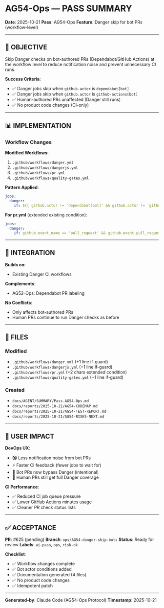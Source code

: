 # AG54-Ops — PASS SUMMARY

**Date**: 2025-10-21
**Pass**: AG54-Ops
**Feature**: Danger skip for bot PRs (workflow-level)

---

## 🎯 OBJECTIVE

Skip Danger checks on bot-authored PRs (Dependabot/GitHub Actions) at the workflow level to reduce notification noise and prevent unnecessary CI runs.

**Success Criteria**:
- ✅ Danger jobs skip when `github.actor` is `dependabot[bot]`
- ✅ Danger jobs skip when `github.actor` is `github-actions[bot]`
- ✅ Human-authored PRs unaffected (Danger still runs)
- ✅ No product code changes (CI-only)

---

## 📊 IMPLEMENTATION

### Workflow Changes

**Modified Workflows**:
1. `.github/workflows/danger.yml`
2. `.github/workflows/dangerjs.yml`
3. `.github/workflows/pr.yml`
4. `.github/workflows/quality-gates.yml`

**Pattern Applied**:
```yaml
jobs:
  danger:
    if: ${{ github.actor != 'dependabot[bot]' && github.actor != 'github-actions[bot]' }}
```

**For pr.yml** (extended existing condition):
```yaml
jobs:
  danger:
    if: github.event_name == 'pull_request' && github.event.pull_request.head.repo.full_name == github.repository && !contains(github.event.pull_request.labels.*.name, 'ai-pass') && github.actor != 'dependabot[bot]' && github.actor != 'github-actions[bot]'
```

---

## 🔄 INTEGRATION

**Builds on**:
- Existing Danger CI workflows

**Complements**:
- AG52-Ops: Dependabot PR labeling

**No Conflicts**:
- Only affects bot-authored PRs
- Human PRs continue to run Danger checks as before

---

## 📂 FILES

### Modified
- `.github/workflows/danger.yml` (+1 line if-guard)
- `.github/workflows/dangerjs.yml` (+1 line if-guard)
- `.github/workflows/pr.yml` (+2 chars extended condition)
- `.github/workflows/quality-gates.yml` (+1 line if-guard)

### Created
- `docs/AGENT/SUMMARY/Pass-AG54-Ops.md`
- `docs/reports/2025-10-21/AG54-CODEMAP.md`
- `docs/reports/2025-10-21/AG54-TEST-REPORT.md`
- `docs/reports/2025-10-21/AG54-RISKS-NEXT.md`

---

## 🎯 USER IMPACT

**DevOps UX**:
- 🔇 Less notification noise from bot PRs
- ⚡ Faster CI feedback (fewer jobs to wait for)
- 🤖 Bot PRs now bypass Danger (intentional)
- 👤 Human PRs still get full Danger coverage

**CI Performance**:
- ✅ Reduced CI job queue pressure
- ✅ Lower GitHub Actions minutes usage
- ✅ Cleaner PR check status lists

---

## ✅ ACCEPTANCE

**PR**: #625 (pending)
**Branch**: `ops/AG54-danger-skip-bots`
**Status**: Ready for review
**Labels**: `ai-pass`, `ops`, `risk-ok`

**Checklist**:
- ✅ Workflow changes complete
- ✅ Bot actor conditions added
- ✅ Documentation generated (4 files)
- ✅ No product code changes
- ✅ Idempotent patch

---

**Generated-by**: Claude Code (AG54-Ops Protocol)
**Timestamp**: 2025-10-21

